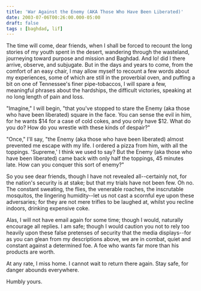 ```yaml
---
title: 'War Against the Enemy (AKA Those Who Have Been Liberated)'
date: 2003-07-06T00:26:00.000-05:00
draft: false
tags : [baghdad, lif]
---
```


The time will come, dear friends, when I shall be forced to recount the long stories of my youth spent in the desert, wandering through the wasteland, journeying toward purpose and mission and Baghdad. And lo! did I there arrive, observe, and subjugate. But in the days and years to come, from the comfort of an easy chair, I may allow myself to recount a few words about my experiences, some of which are still in the proverbial oven, and puffing a bit on one of Tennessee's finer pipe-tobaccos, I will spare a few, meaningful phrases about the hardships, the difficult victories, speaking at no long length of pain and loss.

"Imagine," I will begin, "that you've stopped to stare the Enemy (aka those who have been liberated) square in the face. You can sense the evil in him, for he wants $14 for a case of cold cokes, and you only have $12. What do you do? How do you wrestle with these kinds of despair?"

"Once," I'll say, "the Enemy (aka those who have been liberated) almost prevented me escape with my life. I ordered a pizza from him, with all the toppings. 'Supreme,' I think we used to say? But the Enemy (aka those who have been liberated) came back with only half the toppings, 45 minutes late. How can you conquer this sort of enemy?"

So you see dear friends, though I have not revealed all--certainly not, for the nation's security is at stake; but that my trials have not been few. Oh no. The constant sweating, the flies, the venerable roaches, the inscrutable mosquitos, the lingering humidity--let us not cast a scornful eye upon these adversaries; for they are not mere trifles to be laughed at, whilst you recline indoors, drinking expensive coke.

Alas, I will not have email again for some time; though I would, naturally encourage all replies. I am safe; though I would caution you not to rely too heavily upon these false pretenses of security that the media displays--for as you can glean from my descriptions above, we are in combat, quiet and constant against a determined foe. A foe who wants far more than his products are worth.

At any rate, I miss home. I cannot wait to return there again. Stay safe, for danger abounds everywhere.

Humbly yours.